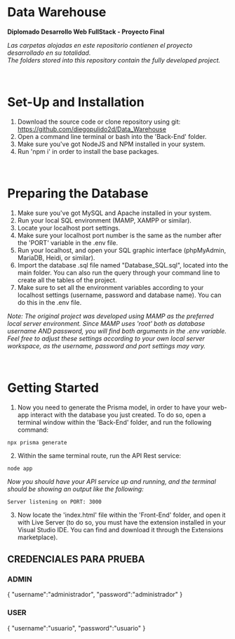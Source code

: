 # Data Warehouse
**Diplomado Desarrollo Web FullStack - Proyecto Final**

*Las carpetas alojadas en este repositorio contienen el proyecto desarrollado en su totalidad.*<br />
*The folders stored into this repository contain the fully developed project.*

<br />

# Set-Up and Installation

1. Download the source code or clone repository using git: https://github.com/diegopulido2d/Data_Warehouse
2. Open a command line terminal or bash into the 'Back-End' folder.
3. Make sure you've got NodeJS and NPM installed in your system.
4. Run 'npm i' in order to install the base packages.

<br />

# Preparing the Database 
1. Make sure you've got MySQL and Apache installed in your system.
2. Run your local SQL environment (MAMP, XAMPP or similar).
3. Locate your localhost port settings.
4. Make sure your localhost port number is the same as the number after the 'PORT' variable in the .env file.
5. Run your localhost, and open your SQL graphic interface (phpMyAdmin, MariaDB, Heidi, or similar).
6. Import the database .sql file named "Database_SQL.sql", located into the main folder. You can also run the query through your command line to create all the tables of the project.
7. Make sure to set all the environment variables according to your localhost settings (username, password and database name). You can do this in the .env file.

*Note: The original project was developed using MAMP as the preferred local server environment. Since MAMP uses 'root' both as database username AND password, you will find both arguments in the .env variable. Feel free to adjust these settings according to your own local server workspace, as the username, password and port settings may vary.*

<br />

# Getting Started 

1. Now you need to generate the Prisma model, in order to have your web-app interact with the database you just created. To do so, open a terminal window within the 'Back-End' folder, and run the following command:
```
npx prisma generate
```
2. Within the same terminal route, run the API Rest service:
```
node app
```
*Now you should have your API service up and running, and the terminal should be showing an output like the following:*
```
Server listening on PORT: 3000
```
3. Now locate the 'index.html' file within the 'Front-End' folder, and open it with Live Server (to do so, you must have the extension installed in your Visual Studio IDE. You can find and download it through the Extensions marketplace).




## CREDENCIALES PARA PRUEBA
### ADMIN
{
    "username":"administrador",
    "password":"administrador"
}

### USER
{
    "username":"usuario",
    "password":"usuario"
}

